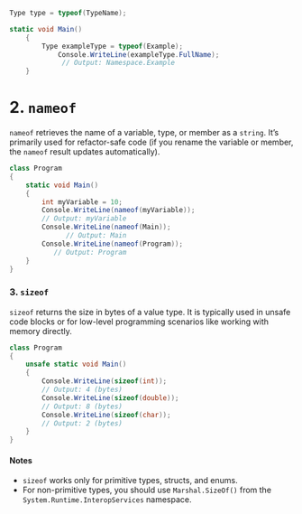 ```cs
Type type = typeof(TypeName);

```

```cs
static void Main()
    {
        Type exampleType = typeof(Example);
	        Console.WriteLine(exampleType.FullName);
	         // Output: Namespace.Example
    }
```
# 2. **`nameof`**

`nameof` retrieves the name of a variable, type, or member as a `string`. It’s primarily used for refactor-safe code (if you rename the variable or member, the `nameof` result updates automatically).
```cs
class Program
{
    static void Main()
    {
        int myVariable = 10;
        Console.WriteLine(nameof(myVariable)); 
        // Output: myVariable
        Console.WriteLine(nameof(Main));
              // Output: Main
        Console.WriteLine(nameof(Program));
           // Output: Program
    }
}

```
### 3. **`sizeof`**

`sizeof` returns the size in bytes of a value type. It is typically used in unsafe code blocks or for low-level programming scenarios like working with memory directly.

```cs
class Program
{
    unsafe static void Main()
    {
        Console.WriteLine(sizeof(int));    
        // Output: 4 (bytes)
        Console.WriteLine(sizeof(double)); 
        // Output: 8 (bytes)
        Console.WriteLine(sizeof(char));   
        // Output: 2 (bytes)
    }
}

```

#### Notes

- `sizeof` works only for primitive types, structs, and enums.
- For non-primitive types, you should use `Marshal.SizeOf()` from the `System.Runtime.InteropServices` namespace.